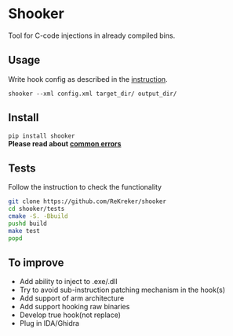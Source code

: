 # Shooker
Tool for C-code injections in already compiled bins.

## Usage
Write hook config as described in the [instruction](https://github.com/ReKreker/shooker/blob/master/docs/hooks%20xml.md).

```shooker --xml config.xml target_dir/ output_dir/```

## Install
```pip install shooker```<br />
**Please read about [common errors](https://github.com/ReKreker/shooker/blob/master/docs/common%20errors.md)**

## Tests
Follow the instruction to check the functionality
```bash
git clone https://github.com/ReKreker/shooker
cd shooker/tests
cmake -S. -Bbuild
pushd build
make test
popd
```

## To improve
- Add ability to inject to .exe/.dll
- Try to avoid sub-instruction patching mechanism in the hook(s)
- Add support of arm architecture
- Add support hooking raw binaries
- Develop true hook(not replace)
- Plug in IDA/Ghidra
